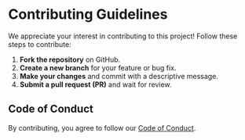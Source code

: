 # Contributing Guidelines

We appreciate your interest in contributing to this project! Follow these steps to contribute:

1. **Fork the repository** on GitHub.
2. **Create a new branch** for your feature or bug fix.
3. **Make your changes** and commit with a descriptive message.
4. **Submit a pull request (PR)** and wait for review.

## Code of Conduct
By contributing, you agree to follow our [Code of Conduct](CODE_OF_CONDUCT.md).
